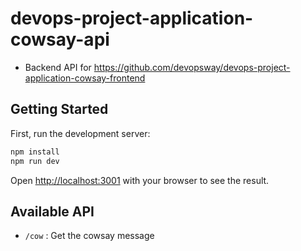 # devops-project-application-cowsay-api
- Backend API for https://github.com/devopsway/devops-project-application-cowsay-frontend

## Getting Started

First, run the development server:

```bash
npm install
npm run dev
```

Open [http://localhost:3001](http://localhost:3001) with your browser to see the result.

## Available API

- `/cow` : Get the cowsay message